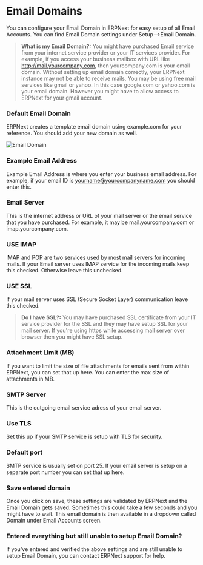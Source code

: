 <!-- add-breadcrumbs -->
# Email Domains

You can configure your Email Domain in ERPNext for easy setup of all Email Accounts. You can find Email Domain settings under Setup-->Email Domain.

> **What is my Email Domain?:** You might have purchased Email service from your internet service provider or your IT services provider. For example, if you access your business mailbox with URL like http://mail.yourcompany.com, then yourcompany.com is your email domain. Without setting up email domain correctly, your ERPNext instance may not be able to receive mails. You may be using free mail services like gmail or yahoo. In this case google.com or yahoo.com is your email domain. However you might have to allow access to ERPNext for your gmail account.

### Default Email Domain

ERPNext creates a template email domain using example.com for your reference. You should add your new domain as well.

<img class="screenshot" alt="Email Domain" src="{{docs_base_url}}/assets/img/setup/email/email-domain.png">

### Example Email Address

Example Email Address is where you enter your business email address. For example, if your email ID is yourname@yourcompanyname.com you should enter this.

### Email Server

This is the internet address or URL of your mail server or the email service that you have purchased. For example, it may be mail.yourcompany.com or imap.yourcompany.com. 

### USE IMAP

IMAP and POP are two services used by most mail servers for incoming mails. If your Email server uses IMAP service for the incoming mails keep this checked. Otherwise leave this unchecked.

### USE SSL

If your mail server uses SSL (Secure Socket Layer) communication leave this checked. 

> **Do I have SSL?:** You may have purchased SSL certificate from your IT service provider for the SSL and they may have setup SSL for your mail server. If you're using https while accessing mail server over browser then you might have SSL setup.

### Attachment Limit (MB)

If you want to limit the size of file attachments for emails sent from within ERPNext, you can set that up here. You can enter the max size of attachments in MB.

### SMTP Server

This is the outgoing email service adress of your email server.

### Use TLS

Set this up if your SMTP service is setup with TLS for security.

### Default port

SMTP service is usually set on port 25. If your email server is setup on a separate port number you can set that up here.

### Save entered domain

Once you click on save, these settings are validated by ERPNext and the Email Domain gets saved. Sometimes this could take a few seconds and you might have to wait. This email domain is then available in a dropdown called Domain under Email Accounts screen.

### Entered everything but still unable to setup Email Domain?

If you've entered and verified the above settings and are still unable to setup Email Domain, you can contact ERPNext support for help.
